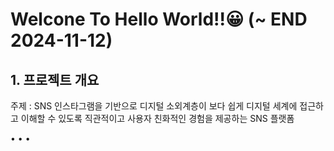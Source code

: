 # Welcone To Hello World!!😀 (~ END 2024-11-12)

## 1. 프로젝트 개요
주제 : SNS 인스타그램을  기반으로 디지털 소외계층이 보다 쉽게 디지털 세계에 접근하고 이해할 수 있도록 직관적이고 사용자 친화적인 경험을 제공하는 SNS 플랫폼


•
•
•
